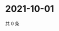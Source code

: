 # 2021-10-01

共 0 条

<!-- BEGIN WEIBO -->
<!-- 最后更新时间 Fri Oct 01 2021 12:10:43 GMT+0800 (China Standard Time) -->

<!-- END WEIBO -->
